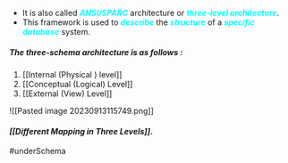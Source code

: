 - It is also called ***<span style="color:#00ffff">ANSI/SPARC</span>*** architecture or ***<span style="color:#00ffff">three-level architecture</span>***.
- This framework is used to ***<span style="color:#00ffff">describe</span>*** the ***<span style="color:#00ffff">structure</span>*** of a ***<span style="color:#00ffff">specific database</span>*** system.

##### The three-schema architecture is as follows :

1. [[Internal (Physical ) level]]     
2. [[Conceptual (Logical) Level]] 
3. [[External (View) Level]]

![[Pasted image 20230913115749.png]]


#### *[[Different Mapping in Three Levels]]*.


#underSchema 